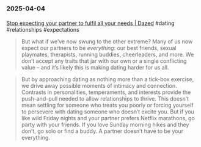 ### 2025-04-04
#### 
[Stop expecting your partner to fulfil all your needs | Dazed](https://www.dazeddigital.com/life-culture/article/66529/1/stop-expecting-your-partner-to-fulfil-all-your-needs-dating-relationships-love) #dating #relationships #expectations

> But what if we’ve now swung to the other extreme? Many of us now expect our partners to be _everything_: our best friends, sexual playmates, therapists, running buddies, cheerleaders, and more. We don’t accept any traits that jar with our own or a single conflicting value – and it’s likely this is making dating harder for us all.

> But by approaching dating as nothing more than a tick-box exercise, we drive away possible moments of intimacy and connection. Contrasts in personalities, temperaments, and interests provide the push-and-pull needed to allow relationships to thrive. This doesn’t mean settling for someone who treats you poorly or forcing yourself to persevere with dating someone who doesn’t excite you. But if you like wild Friday nights and your partner prefers Netflix marathons, go party with your friends. If you love Sunday morning hikes and they don’t, go solo or find a buddy. A partner doesn’t have to be your everything.


